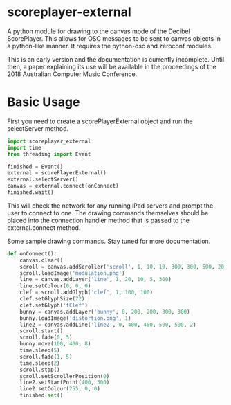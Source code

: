 # scoreplayer-external

A python module for drawing to the canvas mode of the Decibel ScorePlayer. This allows for OSC messages to be sent to canvas objects in a python-like manner. It requires the python-osc and zeroconf modules.

This is an early version and the documentation is currently incomplete. Until then, a paper explaining its use will be available in the proceedings of the 2018 Australian Computer Music Conference.

# Basic Usage
First you need to create a scorePlayerExternal object and run the selectServer method.
```python
import scoreplayer_external
import time
from threading import Event

finished = Event()
external = scorePlayerExternal()
external.selectServer()
canvas = external.connect(onConnect)
finished.wait()
```
This will check the network for any running iPad servers and prompt the user to connect to one. The drawing commands themselves should be placed into the connection handler method that is passed to the external.connect method.

Some sample drawing commands. Stay tuned for more documentation.
```python
def onConnect():
    canvas.clear()
    scroll = canvas.addScroller('scroll', 1, 10, 10, 300, 300, 500, 20.0)
    scroll.loadImage('modulation.png')
    line = canvas.addLayer('line', 1, 20, 10, 5, 300)
    line.setColour(0, 0, 0)
    clef = scroll.addGlyph('clef', 1, 100, 100)
    clef.setGlyphSize(72)
    clef.setGlyph('fClef')
    bunny = canvas.addLayer('bunny', 0, 200, 200, 300, 300)
    bunny.loadImage('distortion.png', 1)
    line2 = canvas.addLine('line2', 0, 400, 400, 500, 500, 2)
    scroll.start()
    scroll.fade(0, 5)
    bunny.move(100, 400, 8)
    time.sleep(5)
    scroll.fade(1, 5)
    time.sleep(2)
    scroll.stop()
    scroll.setScrollerPosition(0)
    line2.setStartPoint(400, 500)
    line2.setColour(255, 0, 0)
    finished.set()
```
